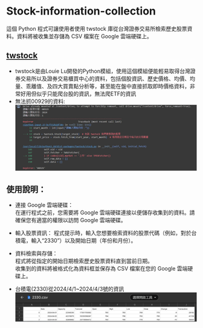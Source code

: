 # Stock-information-collection  
這個 Python 程式可讓使用者使用 twstock 庫從台灣證券交易所檢索歷史股票資料。資料將被收集並存儲為 CSV 檔案在 Google 雲端硬碟上。   
## [twstock](https://github.com/mlouielu/twstock)  
* twstock是由Louie Lu開發的Python模組，使用這個模組便能輕易取得台灣證券交易所以及證券交易櫃買中心的資料，包括個股資訊、歷史價格、均價、均量、乖離值、及四大買賣點分析等，甚至能在盤中直接抓取即時價格資料，非常好用但似乎只能爬台股的資訊，無法爬ETF的資訊
* 無法抓00929的資料:
  ![image](https://github.com/WANG-YI-CHEN-411034018/Stock-information-collection/blob/main/stock_img/1712179282258.jpg)  
## 使用說明：
* 連接 Google 雲端硬碟：  
在運行程式之前，您需要將 Google 雲端硬碟連接以便儲存收集到的資料。請確保您有適當的權限以訪問 Google 雲端硬碟。

* 輸入股票資訊：
程式提示時，輸入您想要檢索資料的股票代碼（例如，對於台積電，輸入“2330”）以及開始日期（年份和月份）。
* 資料檢索與存儲：  
程式將從指定的開始日期檢索歷史股票資料直到當前日期。  
收集到的資料將被格式化為資料框並保存為 CSV 檔案在您的 Google 雲端硬碟上。
* 台積電(2330)從2024/4/1~2024/4/3號的資訊
  ![image](https://github.com/WANG-YI-CHEN-411034018/Stock-information-collection/blob/main/stock_img/1712179308796.jpg)  

